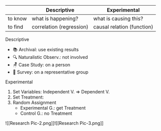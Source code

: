 
|         | Descriptive              | Experimental                    |
| ------- | ------------------------ | ------------------------------- |
| to know | what is happening?       | what is causing this? |
| to find | correlation (regression) | causal relation (function)      |


Descriptive
- 📚 Archival:              use existing results
- 🔍 Naturalistic Observ.:  not involved
- 🪑 Case Study:            on a person
- 📃 Survey:                on a representative group


Experimental
1. Set Variables:  Independent V. => Dependent V.
2. Set Treatment:  
3. Random Assignment
	- Experimental G.:  get Treatment
	- Control G.:       no Treatment

![[Research Pic-2.png]]![[Research Pic-3.png]]